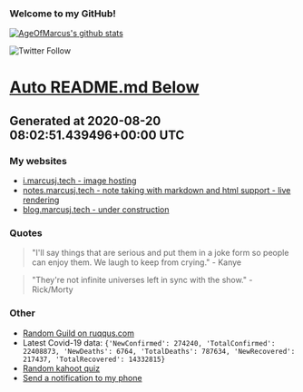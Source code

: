 
### Welcome to my GitHub!

[![AgeOfMarcus's github stats](https://github-readme-stats.vercel.app/api?username=AgeOfMarcus)](https://github.com/anuraghazra/github-readme-stats)

![Twitter Follow](https://img.shields.io/twitter/follow/pwned_by_marcus?style=for-the-badge)

# [Auto README.md Below](https://repl.it/@MarcusWeinberger/auto-git-readme)

## Generated at 2020-08-20 08:02:51.439496+00:00 UTC

### My websites

* [i.marcusj.tech - image hosting](https://i.marcusj.tech)
* [notes.marcusj.tech - note taking with markdown and html support - live rendering](https://notes.marcusj.tech)
* [blog.marcusj.tech - under construction](https://blog.marcusj.tech)

### Quotes

> "I'll say things that are serious and put them in a joke form so people can enjoy them. We laugh to keep from crying." - Kanye

> "They're not infinite universes left in sync with the show." - Rick/Morty

### Other

* [Random Guild on ruqqus.com](https://ruqqus.com/+NRI)
* Latest Covid-19 data: `{'NewConfirmed': 274240, 'TotalConfirmed': 22408873, 'NewDeaths': 6764, 'TotalDeaths': 787634, 'NewRecovered': 217437, 'TotalRecovered': 14332815}`
* [Random kahoot quiz](https://create.kahoot.it/details/material-science/f0cd6289-0c0b-4ad2-8c7%20f%20-de5b25eac552)
* [Send a notification to my phone](https://maker.ifttt.com/trigger/notification/with/key/ctSGJtddpYuzo1mT-6gmRa?value1=GitHub)
